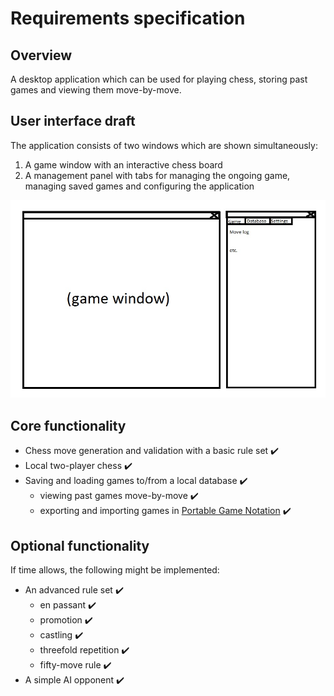 # Requirements specification

## Overview
A desktop application which can be used for playing chess, storing past games and viewing them move-by-move.

## User interface draft
The application consists of two windows which are shown simultaneously:
1. A game window with an interactive chess board
2. A management panel with tabs for managing the ongoing game, managing saved games and configuring the application

![UI draft](img/ui-draft.jpg)

## Core functionality
- Chess move generation and validation with a basic rule set ✔️
- Local two-player chess ✔️
- Saving and loading games to/from a local database ✔️
    - viewing past games move-by-move ✔️
    - exporting and importing games in [Portable Game Notation](https://en.wikipedia.org/wiki/Portable_Game_Notation) ✔️

## Optional functionality
If time allows, the following might be implemented:
- An advanced rule set ✔️
    - en passant ✔️
    - promotion ✔️
    - castling ✔️
    - threefold repetition ✔️
    - fifty-move rule ✔️
- A simple AI opponent ✔️
